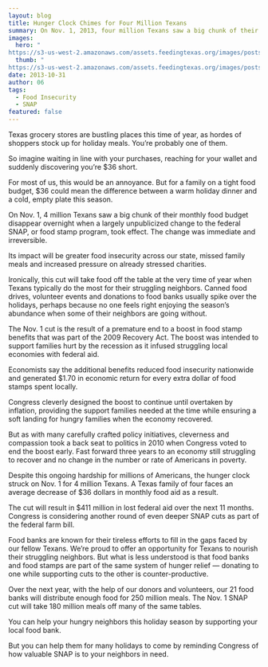 ```yaml
---
layout: blog
title: Hunger Clock Chimes for Four Million Texans
summary: On Nov. 1, 2013, four million Texans saw a big chunk of their monthly food budget disappear overnight when a largely unpublicized change to the federal SNAP, or food stamp program, took effect. The change was immediate and irreversible.
images:
  hero: "	
https://s3-us-west-2.amazonaws.com/assets.feedingtexas.org/images/posts/hungerclock.jpg"
  thumb: "	
https://s3-us-west-2.amazonaws.com/assets.feedingtexas.org/images/posts/hungerclock.jpg"
date: 2013-10-31
author: 06
tags: 
  - Food Insecurity
  - SNAP
featured: false
---
```


Texas grocery stores are bustling places this time of year, as hordes of shoppers stock up for holiday meals. You’re probably one of them.

So imagine waiting in line with your purchases, reaching for your wallet and suddenly discovering you’re $36 short.

For most of us, this would be an annoyance. But for a family on a tight food budget, $36 could mean the difference between a warm holiday dinner and a cold, empty plate this season.

On Nov. 1, 4 million Texans saw a big chunk of their monthly food budget disappear overnight when a largely unpublicized change to the federal SNAP, or food stamp program, took effect. The change was immediate and irreversible.

Its impact will be greater food insecurity across our state, missed family meals and increased pressure on already stressed charities.

Ironically, this cut will take food off the table at the very time of year when Texans typically do the most for their struggling neighbors. Canned food drives, volunteer events and donations to food banks usually spike over the holidays, perhaps because no one feels right enjoying the season’s abundance when some of their neighbors are going without.

The Nov. 1 cut is the result of a premature end to a boost in food stamp benefits that was part of the 2009 Recovery Act. The boost was intended to support families hurt by the recession as it infused struggling local economies with federal aid.

Economists say the additional benefits reduced food insecurity nationwide and generated $1.70 in economic return for every extra dollar of food stamps spent locally.

Congress cleverly designed the boost to continue until overtaken by inflation, providing the support families needed at the time while ensuring a soft landing for hungry families when the economy recovered.

But as with many carefully crafted policy initiatives, cleverness and compassion took a back seat to politics in 2010 when Congress voted to end the boost early. Fast forward three years to an economy still struggling to recover and no change in the number or rate of Americans in poverty.

Despite this ongoing hardship for millions of Americans, the hunger clock struck on Nov. 1 for 4 million Texans. A Texas family of four faces an average decrease of $36 dollars in monthly food aid as a result.

The cut will result in $411 million in lost federal aid over the next 11 months. Congress is considering another round of even deeper SNAP cuts as part of the federal farm bill.

Food banks are known for their tireless efforts to fill in the gaps faced by our fellow Texans. We’re proud to offer an opportunity for Texans to nourish their struggling neighbors. But what is less understood is that food banks and food stamps are part of the same system of hunger relief — donating to one while supporting cuts to the other is counter-productive.

Over the next year, with the help of our donors and volunteers, our 21 food banks will distribute enough food for 250 million meals. The Nov. 1 SNAP cut will take 180 million meals off many of the same tables.

You can help your hungry neighbors this holiday season by supporting your local food bank.

But you can help them for many holidays to come by reminding Congress of how valuable SNAP is to your neighbors in need.
